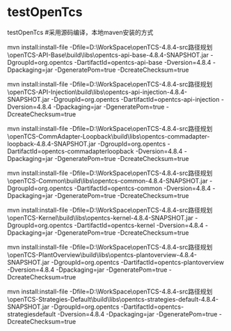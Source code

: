 # testOpenTcs
testOpenTcs
#采用源码编译，本地maven安装的方式

mvn install:install-file -Dfile=D:\WorkSpace\openTCS-4.8.4-src路径规划\openTCS-API-Base\build\libs\opentcs-api-base-4.8.4-SNAPSHOT.jar -DgroupId=org.opentcs -DartifactId=opentcs-api-base -Dversion=4.8.4 -Dpackaging=jar -DgeneratePom=true -DcreateChecksum=true  

mvn install:install-file -Dfile=D:\WorkSpace\openTCS-4.8.4-src路径规划\openTCS-API-Injection\build\libs\opentcs-api-injection-4.8.4-SNAPSHOT.jar -DgroupId=org.opentcs -DartifactId=opentcs-api-injection -Dversion=4.8.4 -Dpackaging=jar -DgeneratePom=true -DcreateChecksum=true  

mvn install:install-file -Dfile=D:\WorkSpace\openTCS-4.8.4-src路径规划\openTCS-CommAdapter-Loopback\build\libs\opentcs-commadapter-loopback-4.8.4-SNAPSHOT.jar -DgroupId=org.opentcs -DartifactId=opentcs-commadapterloopback -Dversion=4.8.4 -Dpackaging=jar -DgeneratePom=true -DcreateChecksum=true

mvn install:install-file -Dfile=D:\WorkSpace\openTCS-4.8.4-src路径规划\openTCS-Common\build\libs\opentcs-common-4.8.4-SNAPSHOT.jar -DgroupId=org.opentcs -DartifactId=opentcs-common -Dversion=4.8.4 -Dpackaging=jar -DgeneratePom=true -DcreateChecksum=true

mvn install:install-file -Dfile=D:\WorkSpace\openTCS-4.8.4-src路径规划\openTCS-Kernel\build\libs\opentcs-kernel-4.8.4-SNAPSHOT.jar -DgroupId=org.opentcs -DartifactId=opentcs-kernel -Dversion=4.8.4 -Dpackaging=jar -DgeneratePom=true -DcreateChecksum=true

mvn install:install-file -Dfile=D:\WorkSpace\openTCS-4.8.4-src路径规划\openTCS-PlantOverview\build\libs\opentcs-plantoverview-4.8.4-SNAPSHOT.jar -DgroupId=org.opentcs -DartifactId=opentcs-plantoverview -Dversion=4.8.4 -Dpackaging=jar -DgeneratePom=true -DcreateChecksum=true


mvn install:install-file -Dfile=D:\WorkSpace\openTCS-4.8.4-src路径规划\openTCS-Strategies-Default\build\libs\opentcs-strategies-default-4.8.4-SNAPSHOT.jar -DgroupId=org.opentcs -DartifactId=opentcs-strategiesdefault -Dversion=4.8.4 -Dpackaging=jar -DgeneratePom=true -DcreateChecksum=true
